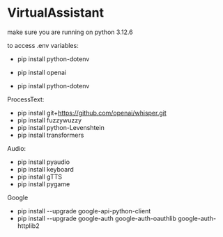 # VirtualAssistant

make sure you are running on python 3.12.6

to access .env variables:
 - pip install python-dotenv


 - pip install openai
 - pip install python-dotenv

ProcessText:
 - pip install git+https://github.com/openai/whisper.git
 - pip install fuzzywuzzy
 - pip install python-Levenshtein
 - pip install transformers




Audio:
 - pip install pyaudio
 - pip install keyboard
 - pip install gTTS
 - pip install pygame

Google
 - pip install --upgrade google-api-python-client
 - pip install --upgrade google-auth google-auth-oauthlib google-auth-httplib2
